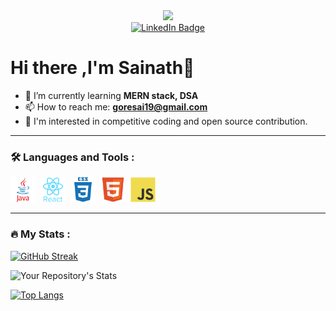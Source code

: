 <div id="header" align="center">
  <img src="https://media.giphy.com/media/M9gbBd9nbDrOTu1Mqx/giphy.gif" width="100"/>
 <div id="badges">
  <a href="https://www.linkedin.com/in/sainath-gore-895012222">
    <img src="https://img.shields.io/badge/LinkedIn-blue?style=for-the-badge&logo=linkedin&logoColor=white" alt="LinkedIn Badge"/>
  </a>
</div>
</div>



<h1> Hi there ,I'm Sainath👋 </h1>

- 🌱 I’m currently learning **MERN stack, DSA**
 - 📫 How to reach me: **goresai19@gmail.com**
- 💞 I'm interested in competitive coding and open source contribution.
  
---

### :hammer_and_wrench: Languages and Tools :
  
  <div>
 <img src="https://github.com/devicons/devicon/blob/master/icons/java/java-original-wordmark.svg" title="Java" alt="Java" width="40" height="40"/>&nbsp;
  <img src="https://github.com/devicons/devicon/blob/master/icons/react/react-original-wordmark.svg" title="React" alt="React" width="40" height="40"/>&nbsp;
  <img src="https://github.com/devicons/devicon/blob/master/icons/css3/css3-plain-wordmark.svg"  title="CSS3" alt="CSS" width="40" height="40"/>&nbsp;
  <img src="https://github.com/devicons/devicon/blob/master/icons/html5/html5-original.svg" title="HTML5" alt="HTML" width="40" height="40"/>&nbsp;
  <img src="https://github.com/devicons/devicon/blob/master/icons/javascript/javascript-original.svg" title="JavaScript" alt="JavaScript" width="40" height="40"/>&nbsp;
</div>
  
  ---

### :fire: My Stats :
[![GitHub Streak](http://github-readme-streak-stats.herokuapp.com?user=goresai19&theme=dark&background=000000)](https://git.io/streak-stats)


![Your Repository's Stats](https://github-readme-stats.vercel.app/api?username=goresai19&theme=dark&show_icons=true)


[![Top Langs](https://github-readme-stats.vercel.app/api/top-langs/?username=goresai19&layout=compact&theme=vision-friendly-dark)](https://github.com/anuraghazra/github-readme-stats)
  

<!--
**goresai19/goresai19** is a ✨ _special_ ✨ repository because its `README.md` (this file) appears on your GitHub profile.

Here are some ideas to get you started:

- 🔭 I’m currently working on ...
- 🌱 I’m currently learning ...
- 👯 I’m looking to collaborate on ...
- 🤔 I’m looking for help with ...
- 💬 Ask me about ...
- 📫 How to reach me: ...
- 😄 Pronouns: ...
- ⚡ Fun fact: ...
-->
